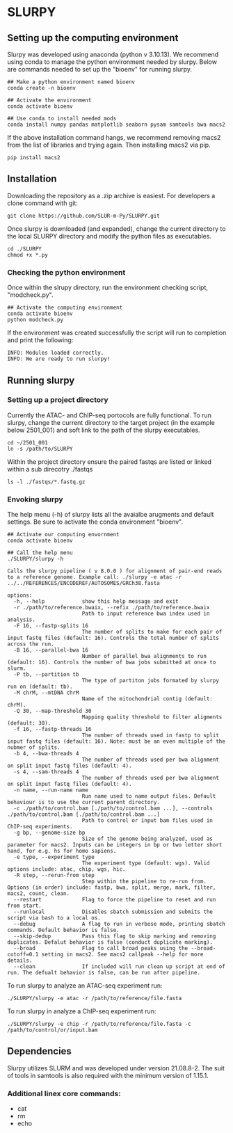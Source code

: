 # SLURPY

## Setting up the computing environment
Slurpy was developed using anaconda (python v 3.10.13). 
We recommend using conda to manage the python environment needed by slurpy.
Below are commands needed to set up the "bioenv" for running slurpy. 

```
## Make a python environment named bioenv 
conda create -n bioenv 

## Activate the environment
conda activate bioenv 

## Use conda to install needed mods
conda install numpy pandas matplotlib seaborn pysam samtools bwa macs2
```

If the above installation command hangs, we recommend removing macs2 from the list of libraries and trying again. Then installing macs2 via pip.

```
pip install macs2
```

## Installation
Downloading the repository as a .zip archive is easiest. For developers a clone command with git:

```
git clone https://github.com/SLUR-m-Py/SLURPY.git
```

Once slurpy is downloaded (and expanded), change the current directory to the local SLURPY directory and modify the python files as executables. 

```
cd ./SLURPY
chmod +x *.py 
```

### Checking the python environment 
Once within the slrupy directory, run the environment checking script, "modcheck.py".

```
## Activate the computing environment
conda activate bioenv 
python modcheck.py
```

If the environment was created successfully the script will run to completion and print the following:

```
INFO: Modules loaded correctly.
INFO: We are ready to run slurpy!
```

## Running slurpy
### Setting up a project directory
Currently the ATAC- and ChIP-seq portocols are fully functional. To run slurpy, change the current directory to the target project (in the example below 2501_001) and soft link to the path of the slurpy executables.

```
cd ~/2501_001
ln -s /path/to/SLURPY
```

Within the project directory ensure the paired fastqs are listed or linked within a sub direcotry ./fastqs

```
ls -l ./fastqs/*.fastq.gz
```
### Envoking slurpy
The help menu (-h) of slurpy lists all the avaialbe arugments and default settings. Be sure to activate the conda environment "bioenv". 
```
## Activate our computing envornment
conda activate bioenv 

## Call the help menu
./SLURPY/slurpy -h 

Calls the slurpy pipeline ( v 8.0.0 ) for alignment of pair-end reads to a reference genome. Example call: ./slurpy -e atac -r ../../REFERENCES/ENCODEREF/AUTOSOMES/GRCh38.fasta

options:
  -h, --help            show this help message and exit
  -r ./path/to/reference.bwaix, --refix ./path/to/reference.bwaix
                        Path to input reference bwa index used in analysis.
  -F 16, --fastp-splits 16
                        The number of splits to make for each pair of input fastq files (default: 16). Controls the total number of splits across the run.
  -B 16, --parallel-bwa 16
                        Number of parallel bwa alignments to run (default: 16). Controls the number of bwa jobs submitted at once to slurm.
  -P tb, --partition tb
                        The type of partiton jubs formated by slurpy run on (default: tb).
  -M chrM, --mtDNA chrM
                        Name of the mitochondrial contig (default: chrM).
  -Q 30, --map-threshold 30
                        Mapping quality threshold to filter aligments (default: 30).
  -f 16, --fastp-threads 16
                        The number of threads used in fastp to split input fastq files (default: 16). Note: must be an even multiple of the nubmer of splits.
  -b 4, --bwa-threads 4
                        The number of threads used per bwa alignment on split input fastq files (default: 4).
  -s 4, --sam-threads 4
                        The number of threads used per bwa alignment on split input fastq files (default: 4).
  -n name, --run-name name
                        Run name used to name output files. Default behaviour is to use the current parent directory.
  -c ./path/to/control.bam [./path/to/control.bam ...], --controls ./path/to/control.bam [./path/to/control.bam ...]
                        Path to control or input bam files used in ChIP-seq experiments.
  -g bp, --genome-size bp
                        Size of the genome being analyzed, used as parameter for macs2. Inputs can be integers in bp or two letter short hand, for e.g. hs for homo sapiens.
  -e type, --experiment type
                        The experiment type (default: wgs). Valid options include: atac, chip, wgs, hic.
  -R step, --rerun-from step
                        Step within the pipeline to re-run from. Options (in order) include: fastp, bwa, split, merge, mark, filter, macs2, count, clean.
  --restart             Flag to force the pipeline to reset and run from start.
  --runlocal            Disables sbatch submission and submits the script via bash to a local os.
  --debug               A flag to run in verbose mode, printing sbatch commands. Default behavior is false.
  --skip-dedup          Pass this flag to skip marking and removing duplicates. Defalut behavior is false (conduct duplicate marking).
  --broad               Flag to call broad peaks using the --broad-cutoff=0.1 setting in macs2. See macs2 callpeak --help for more details.
  --clean               If included will run clean up script at end of run. The defualt behavior is false, can be run after pipeline.

```

To run slurpy to analyze an ATAC-seq experiment run:

```
./SLURPY/slurpy -e atac -r /path/to/reference/file.fasta
```

To run slurpy in analyze a ChIP-seq experiment run:

```
./SLURPY/slurpy -e chip -r /path/to/reference/file.fasta -c /path/to/control/or/input.bam
```

## Dependencies
Slurpy utilizes SLURM and was developed under version 21.08.8-2. The suit of tools in samtools is also required with the minimum version of 1.15.1. 

### Additional linex core commands:
* cat 
* rm
* echo 